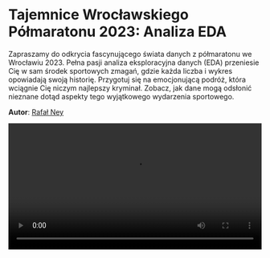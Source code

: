 
# Tajemnice Wrocławskiego Półmaratonu 2023: Analiza EDA

Zapraszamy do odkrycia fascynującego świata danych z półmaratonu we Wrocławiu 2023. Pełna pasji analiza eksploracyjna danych (EDA) przeniesie Cię w sam środek sportowych zmagań, gdzie każda liczba i wykres opowiadają swoją historię. Przygotuj się na emocjonującą podróż, która wciągnie Cię niczym najlepszy kryminał. Zobacz, jak dane mogą odsłonić nieznane dotąd aspekty tego wyjątkowego wydarzenia sportowego.

**Autor**: [Rafał Ney](/od-zera-do-ai-portfolio/uczestnicy/rafal_ney)

<video width="100%" controls>
  <source src="eda.mp4" type="video/mp4">
</video>
